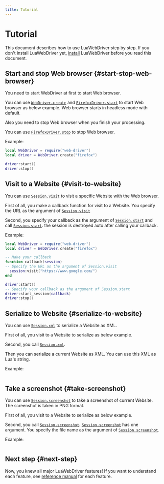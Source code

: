 ```yaml
---
title: Tutorial
---
```


# Tutorial

This document describes how to use LuaWebDriver step by step. If you don't install LuaWebDriver yet, [install][install] LuaWebDriver before you read this document.

## Start and stop Web browser {#start-stop-web-browser}

You need to start WebDriver at first to start Web browser.

You can use [`WebDriver.create`][webdriver-create] and [`FirefoxDriver.start`][firefoxdriver-start] to start Web browser as below example.
Web browser starts in headless mode with default.

Also you need to stop Web browser when you finish your processing.

You can use [`FirefoxDriver.stop`][firefoxdriver-stop] to stop Web browser.

Example:

```lua
local WebDriver = require("web-driver")
local driver = WebDriver.create("firefox")

driver:start()
driver:stop()
```

## Visit to a Website {#visit-to-website}

You can use [`Session.visit`][session-visit] to visit a specific Website with the Web browser.

First of all, you make a callback function for visit to a Website.
You specify the URL as the argument of [`Session.visit`][session-visit]

Second, you specify your callback as the argument of [`Session.start`][session-start] and call [`Session.start`][session-start].
the session is destroyed auto after calling your callback.

Example:

```lua
local WebDriver = require("web-driver")
local driver = WebDriver.create("firefox")

-- Make your callback
function callback(session)
-- Specify the URL as the argument of Session.visit
  session:visit("https://www.google.com/")
end

driver:start()
-- Specify your callback as the argument of Session.start
driver:start_session(callback)
driver:stop()
```

## Serialize to Website {#serialize-to-website}

You can use [`Session.xml`][session-xml] to serialize a Website as XML.

First of all, you visit to a Website to serialize as below example.

Second, you call [`Session.xml`][session-xml].

Then you can serialize a current Website as XML.
You can use this XML as Lua's string.

Example:

```lua
```

## Take a screenshot {#take-screenshot}

You can use [`Session.screenshot`][session-screenshot] to take a screenshot of current Website.
The screenshot is taken in PNG format.

First of all, you visit to a Website to serialize as below example.

Second, you call [`Session.screenshot`][session-screenshot].
[`Session.screenshot`][session-screenshot] has one argument.
You specify the file name as the argument of [`Session.screenshot`][session-screenshot].

Example:

```lua
```

## Next step {#next-step}

Now, you knew all major LuaWebDriver features! If you want to understand each feature, see [reference manual][reference] for each feature.


[install]:../install/

[webdriver-create]:../reference/webdriver.html#create

[firefoxdriver-start]:../reference/firefoxdriver.html#start

[firefoxdriver-stop]:../reference/firefoxdriver.html#stop

[session-start]:../reference/session.html#start

[session-visit]:../reference/session.html#visit

[session-xml]:../reference/session.html#xml

[session-screenshot]:../reference/session.html#screenshot

[reference]:../reference/
